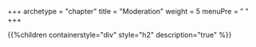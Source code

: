 +++
archetype = "chapter"
title = "Moderation"
weight = 5
menuPre = "<i class= 'fas fa-user-shield'></i> "
+++

{{%children containerstyle="div" style="h2" description="true" %}}
